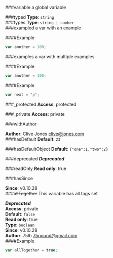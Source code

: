 ###variable
a global variable

  
###typed
**Type**: `string`  
###types
**Type**: `string | number`  
###exampled
a var with an example

  
####Example
```js
var another = 100;
```
###examples
a var with multiple examples

  
####Example
```js
var another = 100;
```
####Example
```js
var next = "p";
```
###_protected
**Access**: protected  
  
###_private
**Access**: private  
  
###withAuthor
  
**Author**: Clive Jones <clive@jones.com>  
###hasDefault
**Default**: `23`  
  
###hasDefaultObject
**Default**: `{"one":1,"two":2}`  
  
###~~deprecated~~
***Deprecated***  
  
###readOnly
**Read only**: true  
  
###hasSince
  
**Since**: v0.10.28  
###~~allTogether~~
This variable has all tags set

***Deprecated***  
**Access**: private  
**Default**: `false`  
**Read only**: true  
**Type**: `boolean`  
**Since**: v0.10.28  
**Author**: 75lb <75pound@gmail.com>  
####Example
```js
var allTogether = true;
```
